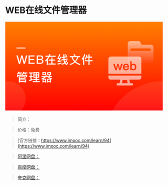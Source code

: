# WEB在线文件管理器

![img](../../assets/5fe442dd0001c68d05400304.jpg)

> 简介：

> 价格：免费

> [官方链接：https://www.imooc.com/learn/94](https://www.imooc.com/learn/94)

> [阿里网盘：]()

> [百度网盘：]()

> [夸克网盘：]()
